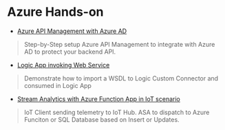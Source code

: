 Azure Hands-on
==============
- [Azure API Management with Azure AD](https://github.com/tikyau/Data-Science-Workshop/blob/master/IoT%20Hub/apim-aad/readme.md)
>   Step-by-Step setup Azure API Management to integrate with Azure AD to protect your backend API.

- [Logic App invoking Web Service](https://github.com/tikyau/Data-Science-Workshop/blob/master/IoT%20Hub/logic-app-web-service/readme.md)
>   Demonstrate how to import a WSDL to Logic Custom Connector and consumed in Logic App

- [Stream Analytics with Azure Function App in IoT scenario](https://github.com/tikyau/Data-Science-Workshop/blob/master/IoT%20Hub/iothub-asa-azfunc-sql/readme.md)
>   IoT Client sending telemetry to IoT Hub. ASA to dispatch to Azure Funciton or SQL Database based on Insert or Updates.